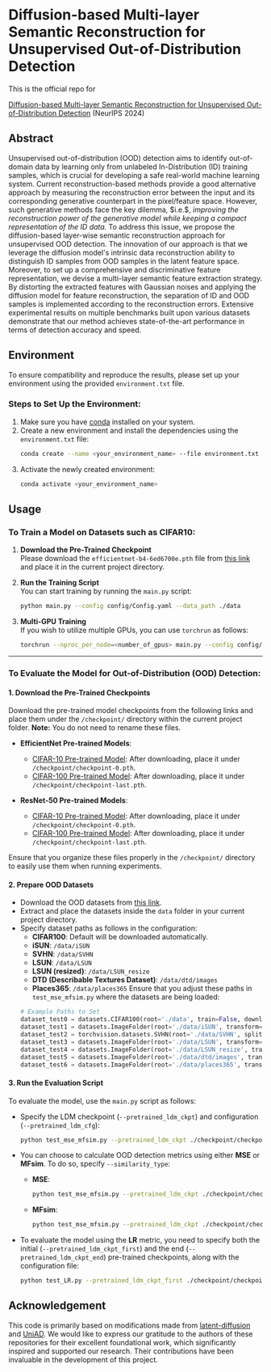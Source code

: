 # Diffusion-based Multi-layer Semantic Reconstruction for Unsupervised Out-of-Distribution Detection

This is the official repo for

[Diffusion-based Multi-layer Semantic Reconstruction for Unsupervised Out-of-Distribution Detection](https://arxiv.org/abs/2411.10701) (NeurIPS 2024)

## Abstract

Unsupervised out-of-distribution (OOD) detection aims to identify out-of-domain data by learning only from unlabeled In-Distribution (ID) training samples, which is crucial for developing a safe real-world machine learning system. Current reconstruction-based methods provide a good alternative approach by measuring the reconstruction error between the input and its corresponding generative counterpart in the pixel/feature space. However, such generative methods face the key dilemma, \$i.e.\$, *improving the reconstruction power of the generative model while keeping a compact representation of the ID data.* To address this issue, we propose the diffusion-based layer-wise semantic reconstruction approach for unsupervised OOD detection. The innovation of our approach is that we leverage the diffusion model's intrinsic data reconstruction ability to distinguish ID samples from OOD samples in the latent feature space. Moreover, to set up a comprehensive and discriminative feature representation, we devise a multi-layer semantic feature extraction strategy. By distorting the extracted features with Gaussian noises and applying the diffusion model for feature reconstruction, the separation of ID and OOD samples is implemented according to the reconstruction errors. Extensive experimental results on multiple benchmarks built upon various datasets demonstrate that our method achieves state-of-the-art performance in terms of detection accuracy and speed.

## Environment

To ensure compatibility and reproduce the results, please set up your environment using the provided `environment.txt` file.

### Steps to Set Up the Environment:

1. Make sure you have [conda](https://docs.conda.io/en/latest/miniconda.html) installed on your system.
2. Create a new environment and install the dependencies using the `environment.txt` file:
   ```sh
   conda create --name <your_environment_name> --file environment.txt
   ```
3. Activate the newly created environment:
   ```sh
   conda activate <your_environment_name>
   ```

## Usage

### To Train a Model on Datasets such as CIFAR10:

1. **Download the Pre-Trained Checkpoint**\
   Please download the `efficientnet-b4-6ed6700e.pth` file from [this link](https://drive.google.com/file/d/1yAQbBQQtiMvhDYWuXTXdGv5uE9enDdKD/view?usp=drive_link) and place it in the current project directory.

2. **Run the Training Script**\
   You can start training by running the `main.py` script:

   ```bash
   python main.py --config config/Config.yaml --data_path ./data
   ```

3. **Multi-GPU Training**\
   If you wish to utilize multiple GPUs, you can use `torchrun` as follows:

   ```bash
   torchrun --nproc_per_node=<number_of_gpus> main.py --config config/Config.yaml --data_path ./data
   ```

---

### To Evaluate the Model for Out-of-Distribution (OOD) Detection:

#### 1. **Download the Pre-Trained Checkpoints**

Download the pre-trained model checkpoints from the following links and place them under the `/checkpoint/` directory within the current project folder. **Note:** You do not need to rename these files.

- **EfficientNet Pre-trained Models**:

  - [CIFAR-10 Pre-trained Model](https://drive.google.com/file/d/1gHCo53lsiUpFVdKt-XIKV8v7vingNfNp/view?usp=sharing): After downloading, place it under `/checkpoint/checkpoint-0.pth`.
  - [CIFAR-100 Pre-trained Model](https://drive.google.com/file/d/1gHCo53lsiUpFVdKt-XIKV8v7vingNfNp/view?usp=sharing): After downloading, place it under `/checkpoint/checkpoint-last.pth`.

- **ResNet-50 Pre-trained Models**:

  - [CIFAR-10 Pre-trained Model](https://drive.google.com/file/d/14ABPzI-TI-N6wyp9dCYD9bC6V_7y3vA3/view?usp=drive_link): After downloading, place it under `/checkpoint/checkpoint-0.pth`.
  - [CIFAR-100 Pre-trained Model](https://drive.google.com/file/d/1cNvRsIG-SMuPkkh5oxSPa3w6fXjSkdrt/view?usp=drive_link): After downloading, place it under `/checkpoint/checkpoint-last.pth`.

Ensure that you organize these files properly in the `/checkpoint/` directory to easily use them when running experiments.

#### 2. **Prepare OOD Datasets**

- Download the OOD datasets from [this link](https://drive.google.com/file/d/1uTtyywjKurfQnQG9jFjYVKjUFthUI8Qd/view?usp=drive_link).
- Extract and place the datasets inside the `data` folder in your current project directory.
- Specify dataset paths as follows in the configuration:
  - **CIFAR100**: Default will be downloaded automatically.
  - **iSUN**: `/data/iSUN`
  - **SVHN**: `/data/SVHN`
  - **LSUN**: `/data/LSUN`
  - **LSUN (resized)**: `/data/LSUN_resize`
  - **DTD (Describable Textures Dataset)**: `/data/dtd/images`
  - **Places365**: `/data/places365`
  Ensure that you adjust these paths in `test_mse_mfsim.py` where the datasets are being loaded:
  ```python
  # Example Paths to Set
  dataset_test0 = datasets.CIFAR100(root='./data', train=False, download=True, transform=transform_train)
  dataset_test1 = datasets.ImageFolder(root='./data/iSUN', transform=transform_train)
  dataset_test2 = torchvision.datasets.SVHN(root='./data/SVHN', split='test', download=True, transform=transform_train)
  dataset_test3 = datasets.ImageFolder(root='./data/LSUN', transform=transform_train)
  dataset_test4 = datasets.ImageFolder(root='./data/LSUN_resize', transform=transform_train)
  dataset_test5 = datasets.ImageFolder(root='./data/dtd/images', transform=transform_train)
  dataset_test6 = datasets.ImageFolder(root='./data/places365', transform=transform_train)
  ```

#### 3. **Run the Evaluation Script**

To evaluate the model, use the `main.py` script as follows:

- Specify the LDM checkpoint (`--pretrained_ldm_ckpt`) and configuration (`--pretrained_ldm_cfg`):

  ```bash
  python test_mse_mfsim.py --pretrained_ldm_ckpt ./checkpoint/checkpoint-last.pth --pretrained_ldm_cfg config/Config.yaml --data_path ./data --evaluate
  ```

- You can choose to calculate OOD detection metrics using either **MSE** or **MFsim**. To do so, specify `--similarity_type`:

  - **MSE**:
    ```bash
    python test_mse_mfsim.py --pretrained_ldm_ckpt ./checkpoint/checkpoint-last.pth --pretrained_ldm_cfg config/Config.yaml --data_path ./data --evaluate --similarity_type MSE
    ```
  - **MFsim**:
    ```bash
    python test_mse_mfsim.py --pretrained_ldm_ckpt ./checkpoint/checkpoint-last.pth --pretrained_ldm_cfg config/Config.yaml --data_path ./data --evaluate --similarity_type MFsim
    ```

- To evaluate the model using the **LR** metric, you need to specify both the initial (`--pretrained_ldm_ckpt_first`) and the end (`--pretrained_ldm_ckpt_end`) pre-trained checkpoints, along with the configuration file:

  ```bash
  python test_LR.py --pretrained_ldm_ckpt_first ./checkpoint/checkpoint-0.pth --pretrained_ldm_ckpt_end ./checkpoint/checkpoint-last.pth --pretrained_ldm_cfg config/Config.yaml --data_path ./data --evaluate --similarity_type MFsim
  ```

## Acknowledgement

This code is primarily based on modifications made from [latent-diffusion](https://github.com/CompVis/latent-diffusion) and [UniAD](https://github.com/zhiyuanyou/UniAD). We would like to express our gratitude to the authors of these repositories for their excellent foundational work, which significantly inspired and supported our research. Their contributions have been invaluable in the development of this project.

